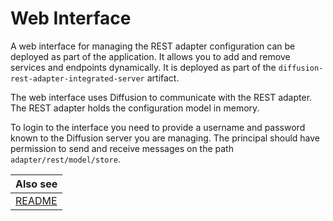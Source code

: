 # Web Interface

A web interface for managing the REST adapter configuration can be deployed as part of the application.
It allows you to add and remove services and endpoints dynamically.
It is deployed as part of the `diffusion-rest-adapter-integrated-server` artifact.

The web interface uses Diffusion to communicate with the REST adapter.
The REST adapter holds the configuration model in memory.

To login to the interface you need to provide a username and password known to the Diffusion server you are managing.
The principal should have permission to send and receive messages on the path `adapter/rest/model/store`.

| Also see |
| --- |
| [README](../README.md) |
